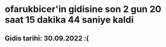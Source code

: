 # ofarukbicer'in gidisine son 2 gun 20 saat 15 dakika 44 saniye kaldi

## Gidis tarihi: 30.09.2022 :(